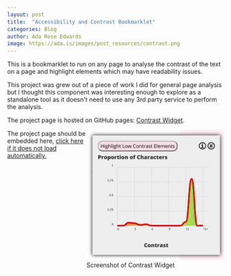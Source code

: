 ```yaml
---
layout: post
title:  "Accessibility and Contrast Bookmarklet"
categories: Blog
author: Ada Rose Edwards
image: https://ada.is/images/post_resources/contrast.png
---
```


This is a bookmarklet to run on any page to analyse the contrast of the text on a page and highlight elements which may have readability issues.

This project was grew out of a piece of work I did for general page analysis but I thought this component was interesting enough to explore as a standalone tool as it doesn't need to use any 3rd party service to perform the analysis.

The project page is hosted on GitHub pages: <a href="https://gh.ada.is/contrast-widget/">Contrast Widget</a>.

<span class="gallery-item" style="float: right;"><img src="/images/post_resources/contrast.png" alt="Screenshot of Contrast Widget" title="Screenshot of Contrast Widget" width="320px" /><br /><caption>Screenshot of Contrast Widget</caption></span>
<span id='a11y-contrast-replace'>The project page should be embedded here, <a href="https://gh.ada.is/contrast-widget/">click here if it does not load automatically.</a></span>
<script src="https://cdn.rawgit.com/PM5544/scoped-polyfill/master/scoped.js"></script>

<script id="a11y-contrast-load-external-blogpost-script" type="text/javascript">
	fetch('https://gh.ada.is/contrast-widget/')
	.then(response => response.text())
	.then(text => {
		const parent = document.getElementById('a11y-contrast-load-external-blogpost-script').parentNode;
		const importedDom = document.createRange().createContextualFragment(text);
		parent.appendChild(importedDom.querySelector('article'));
		const style = importedDom.querySelector('style');
		style.setAttribute('scoped', 'true');
		parent.appendChild(style);
		scopedPolyFill(style);
		const replace = document.getElementById('a11y-contrast-replace');
		replace.parentNode.removeChild(replace);
	});
</script>

